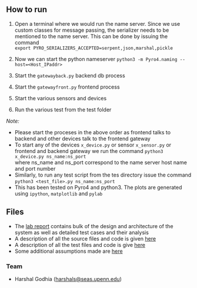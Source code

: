 ## How to run

1. Open a terminal where we would run the name server. Since we use custom classes for message passing, the serializer needs to be mentioned to the name server. This can be done by issuing the command  
`export PYRO_SERIALIZERS_ACCEPTED=serpent,json,marshal,pickle`

2. Now we can start the python nameserver `python3 -m Pyro4.naming --host=<Host_IPaddr>`

3. Start the `gatewayback.py` backend db process
4. Start the `gatewayfront.py` frontend process
5. Start the various sensors and devices
6. Run the various test from the test folder

*Note:*
 - Please start the proceses in the above order as frontend talks to backend and other devices talk to the frontend gateway
 - To start any of the devices `x_device.py` or sensor `x_sensor.py` or frontend and backend gateway we run the command
   `python3 x_device.py ns_name:ns_port`  
    where ns_name and ns_port correspond to the name server host name and port number
 - Similarly, to run any test script from the tes directory issue the command `python3 <test_file>.py ns_name:ns_port`
 - This has been tested on Pyro4 and python3. The plots are generated using `ipython`, `matplotlib` and `pylab`

## Files

- The [lab report](docs/lab2_report.pdf) contains bulk of the design and architecture of the system as well as detailed test cases and their analysis
- A description of all the source files and code is given [here](docs/SourceFileDescriptions.md)
- A description of all the test files and code is give [here](docs/TestFileDescriptions.md)
- Some additional assumptions made are [here](docs/Assumption.md)

### Team
- Harshal Godhia (harshals@seas.upenn.edu)